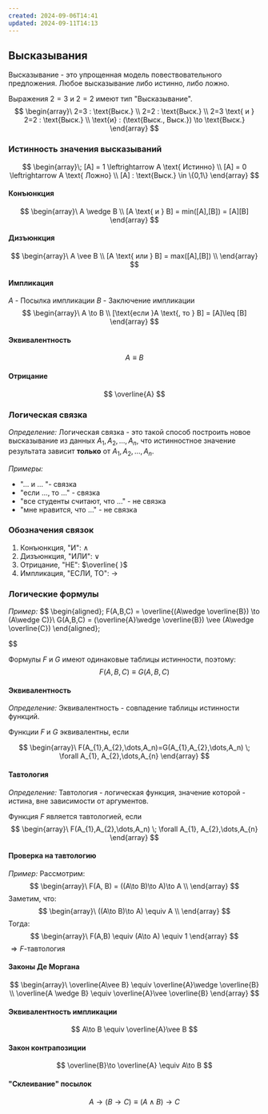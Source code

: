 ```yaml
---
created: 2024-09-06T14:41
updated: 2024-09-11T14:13
---
```

## Высказывания

Высказывание - это упрощенная модель повествовательного предложения.
Любое высказывание либо истинно, либо ложно.

Выражения $2=3$ и  $2=2$ имеют тип "Высказывание". 
$$
\begin{array}\
2=3 : \text{Выск.} \\
2=2 : \text{Выск.} \\
2=3 \text{ и } 2=2 : \text{Выск.}  \\
\text{и} : (\text{Выск., Выск.}) \to \text{Выск.}
\end{array}
$$
### Истинность значения высказываний
$$
\begin{array}\;
[A] = 1 \leftrightarrow A \text{ Истинно} \\
[A] = 0 \leftrightarrow A \text{ Ложно} \\
[A] : \text{Выск.} \in \{0,1\}
\end{array}
$$
#### Конъюнкция
$$
\begin{array}\
A \wedge B \\
[A \text{ и } B] = min([A],[B]) = [A][B]
\end{array}
$$
#### Дизъюнкция
$$
\begin{array}\
A \vee B \\
[A \text{ или } B] = max([A],[B]) \\
\end{array}
$$
#### Импликация
$A$ - Посылка импликации
$B$ - Заключение импликации
$$
\begin{array}\
A \to B \\
[\text{если }A \text{, то } B] = [A]\leq [B]
\end{array}
$$
#### Эквивалентность
$$
A \equiv B
$$
#### Отрицание
$$
\overline{A}
$$
### Логическая связка

*Определение:* Логическая связка - это такой способ построить новое высказывание из данных $A_{1}, A_{2},\dots,A_n$, что истинностное значение результата зависит **только** от $A_{1}, A_{2},\dots,A_n$.

*Примеры:* 
- "... и ... "- связка
- "если ..., то ..." - связка
- "все студенты считают, что ..." - не связка
- "мне нравится, что ..." - не связка

### Обозначения связок

1. Конъюнкция, "И": $\wedge$
2. Дизъюнкция, "ИЛИ": $\vee$
3. Отрицание, "НЕ": $\overline{ }$
4. Импликация, "ЕСЛИ, ТО": $\rightarrow$

### Логические формулы
*Пример:*
$$
\begin{aligned}\;
F(A,B,C) = \overline{(A\wedge \overline{B}) \to (A\wedge C)}\\
G(A,B,C) = (\overline{A}\wedge \overline{B}) \vee (A\wedge \overline{C})
\end{aligned}\;

$$

Формулы $F$ и $G$ имеют одинаковые таблицы истинности, поэтому:
$$
F(A,B,C) \equiv G(A,B,C)
$$

#### Эквивалентность

*Определение:* Эквивалентность - совпадение таблицы истинности функций.

Функции $F$ и $G$ эквивалентны, если

$$
\begin{array}\
F(A_{1},A_{2},\dots,A_n)=G(A_{1},A_{2},\dots,A_n) \; \forall A_{1}, A_{2},\dots,A_{n}
\end{array}
$$

#### Тавтология

*Определение:* Тавтология - логическая функция, значение которой - истина, вне зависимости от аргументов.

Функция $F$ является тавтологией, если
$$
\begin{array}\
F(A_{1},A_{2},\dots,A_n) \; \forall A_{1}, A_{2},\dots,A_{n}
\end{array}
$$
#### Проверка на тавтологию

*Пример:*
Рассмотрим:
$$
\begin{array}\
F(A, B) = ((A\to B)\to A)\to A \\
\end{array}
$$
Заметим, что:
$$
\begin{array}\
((A\to B)\to A) \equiv A \\
\end{array}
$$
Тогда:
$$
\begin{array}\
F(A,B) \equiv (A\to A) \equiv 1
\end{array}
$$
$\Rightarrow F$-тавтология

#### Законы Де Моргана
$$
\begin{array}\
\overline{A\vee B} \equiv \overline{A}\wedge \overline{B} \\
\overline{A \wedge B} \equiv \overline{A}\vee \overline{B}
\end{array}
$$
#### Эквивалентность импликации
$$
A\to B \equiv \overline{A}\vee B
$$
#### Закон контрапозиции
$$
\overline{B}\to \overline{A} \equiv A\to B
$$
#### "Склеивание" посылок
$$
A\to(B\to C) \equiv (A\wedge B)\to C
$$

